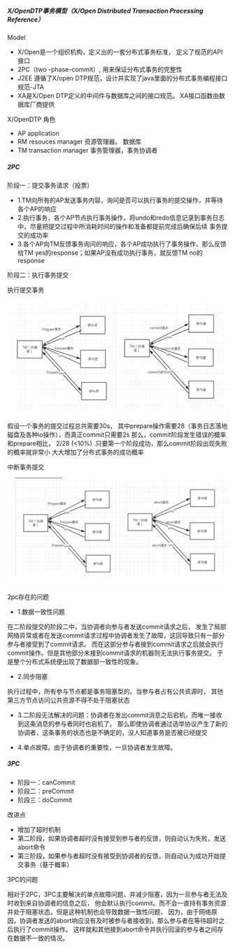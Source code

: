 ##### X/OpenDTP事务模型（X/Open Distributed Transaction Processing Reference）
Model

- X/Open是一个组织机构，定义出的一套分布式事务标准， 定义了规范的API接口
- 2PC（two -phase-commit）, 用来保证分布式事务的完整性
- J2EE 遵循了X/open DTP规范，设计并实现了java里面的分布式事务编程接口规范-JTA
- XA是X/Open DTP定义的中间件与数据库之间的接口规范。 XA接口函数由数据库厂商提供

X/OpenDTP 角色
- AP application
- RM resouces manager   资源管理器。 数据库
- TM transaction manager  事务管理器，事务协调者

##### 2PC
阶段一：提交事务请求（投票）
- 1.TM向所有的AP发送事务内容，询问是否可以执行事务的提交操作，并等待各个AP的响应
- 2.执行事务，各个AP节点执行事务操作，将undo和redo信息记录到事务日志中，尽量把提交过程中所消耗时间的操作和准备都提前完成后确保后续
  事务提交的成功率
- 3.各个AP向TM反馈事务询问的响应，各个AP成功执行了事务操作，那么反馈给TM yes的response；如果AP没有成功执行事务，就反馈TM no的response

阶段二：执行事务提交

执行提交事务

![aa](../zz-imgs/20181101-1.jpg)

假设一个事务的提交过程总共需要30s， 其中prepare操作需要28（事务日志落地磁盘及各种io操作），而真正commit只需要2s
那么，commit阶段发生错误的概率和prepare相比， 2/28 (<10%) .只要第一个阶段成功，那么commit阶段出现失败的概率就非常小
大大增加了分布式事务的成功概率

中断事务提交

![aa](../zz-imgs/20181101-2.jpg)

2pc存在的问题

- 1.数据一致性问题

在二阶段提交的阶段二中，当协调者向参与者发送commit请求之后，
发生了局部网络异常或者在发送commit请求过程中协调者发生了故障，这回导致只有一部分参与者接受到了commit请求。
而在这部分参与者接到commit请求之后就会执行commit操作。但是其他部分未接到commit请求的机器则无法执行事务提交。
于是整个分布式系统便出现了数据部一致性的现象。

- 2.同步阻塞

执行过程中，所有参与节点都是事务阻塞型的。当参与者占有公共资源时，
其他第三方节点访问公共资源不得不处于阻塞状态

- 3.二阶段无法解决的问题：协调者在发出commit消息之后宕机，而唯一接收到这条消息的参与者同时也宕机了。
那么即使协调者通过选举协议产生了新的协调者，这条事务的状态也是不确定的，没人知道事务是否被已经提交

- 4.单点故障。由于协调者的重要性，一旦协调者发生故障。

##### 3PC
- 阶段一：canCommit
- 阶段二：preCommit
- 阶段三：doCommit

改进点

- 增加了超时机制
- 第二阶段，如果协调者超时没有接受到参与者的反馈，则自动认为失败，发送abort命令
- 第三阶段，如果参与者超时没有接受到协调者的反馈，则自动认为成功开始提交事务（基于概率）

3PC的问题

相对于2PC，3PC主要解决的单点故障问题，并减少阻塞，因为一旦参与者无法及时收到来自协调者的信息之后，
他会默认执行commit。而不会一直持有事务资源并处于阻塞状态。但是这种机制也会导致数据一致性问题，
因为，由于网络原因，协调者发送的abort响应没有及时被参与者接收到，那么参与者在等待超时之后执行了commit操作。
这样就和其他接到abort命令并执行回滚的参与者之间存在数据不一致的情况。










